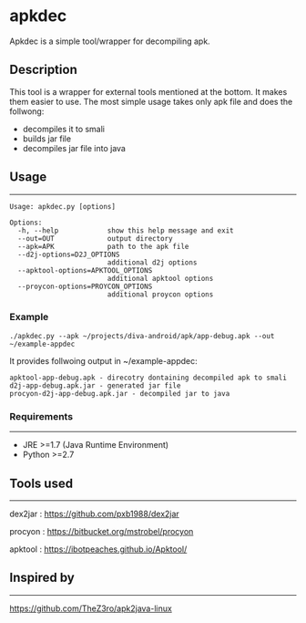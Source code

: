 # apkdec
Apkdec is a simple tool/wrapper for decompiling apk.

## Description
This tool is a wrapper for external tools mentioned at the bottom. It makes them easier to use. The most simple usage takes only apk file and does the follwong:
- decompiles it to smali
- builds jar file
- decompiles jar file into java

## Usage
--------------------
```
Usage: apkdec.py [options]

Options:
  -h, --help            show this help message and exit
  --out=OUT             output directory
  --apk=APK             path to the apk file
  --d2j-options=D2J_OPTIONS
                        additional d2j options
  --apktool-options=APKTOOL_OPTIONS
                        additional apktool options
  --proycon-options=PROYCON_OPTIONS
                        additional proycon options
```

### Example
```
./apkdec.py --apk ~/projects/diva-android/apk/app-debug.apk --out ~/example-appdec
```
It provides follwoing output in ~/example-appdec:
```
apktool-app-debug.apk - direcotry dontaining decompiled apk to smali
d2j-app-debug.apk.jar - generated jar file
procyon-d2j-app-debug.apk.jar - decompiled jar to java
```

### Requirements
--------------------
- JRE >=1.7 (Java Runtime Environment)
- Python >=2.7

## Tools used 
--------------------
dex2jar : https://github.com/pxb1988/dex2jar

procyon : https://bitbucket.org/mstrobel/procyon

apktool : https://ibotpeaches.github.io/Apktool/

## Inspired by 
--------------------
https://github.com/TheZ3ro/apk2java-linux

